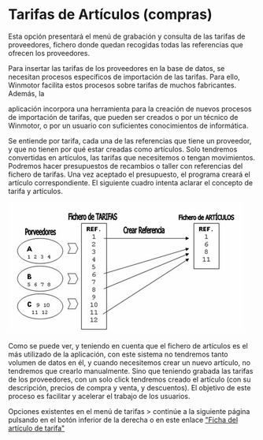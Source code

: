 # Tarifas de Artículos (compras)

Esta opción presentará el menú de grabación y consulta de las tarifas de proveedores, fichero donde quedan recogidas todas las referencias que ofrecen los proveedores.

Para insertar las tarifas de los proveedores en la base de datos, se necesitan procesos específicos de importación de las tarifas. Para ello, Winmotor facilita estos procesos sobre tarifas de muchos fabricantes. Además, la

aplicación incorpora una herramienta para la creación de nuevos procesos de importación de tarifas, que pueden ser creados o por un técnico de Winmotor, o por un usuario con suficientes conocimientos de informática.

Se entiende por tarifa, cada una de las referencias que tiene un proveedor, y que no tienen por qué estar creadas como artículos. Solo tendremos convertidas en artículos, las tarifas que necesitemos o tengan movimientos. Podremos hacer presupuestos de recambios o taller con referencias del fichero de tarifas. Una vez aceptado el presupuesto, el programa creará el artículo correspondiente. El siguiente cuadro intenta aclarar el concepto de tarifa y artículos.

![Flujo de tarifas de artículos](<../../../.gitbook/assets/image (560).png>)

Como se puede ver, y teniendo en cuenta que el fichero de artículos es el más utilizado de la aplicación, con este sistema no tendremos tanto volumen de datos en él, y cuando necesitemos crear un nuevo artículo, no tendremos que crearlo manualmente. Sino que teniendo grabada las tarifas de los proveedores, con un solo click tendremos creado el artículo (con su descripción, precios de compra y venta, y descuentos). El objetivo de este proceso es facilitar y acelerar el trabajo de los usuarios.

Opciones existentes en el menú de tarifas > continúe a la siguiente página pulsando en el botón inferior de la derecha o en este enlace ["Ficha del artículo de tarifa"](ficha-del-articulo-de-tarifa.md)
